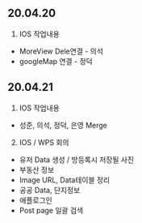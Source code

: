 ## 20.04.20

1.  IOS 작업내용
* MoreView Dele연결 - 의석
* googleMap 연결 - 정덕



## 20.04.21

1.  IOS 작업내용
* 성준, 의석, 정덕, 은영 Merge

2. IOS / WPS 회의

* 유저 Data 생성 / 방등록시 저장될 사진
* 부동산 정보 
* Image URL, Data테이블 정리
* 공공 Data, 단지정보
* 애플로그인
* Post page 일괄 검색 


